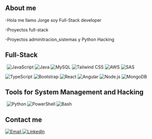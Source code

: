 <h2>About me</h2>
<p>-Hola me llamo Jorge soy Full-Stack developer</p>
<p>-Proyectos full-stack</p>
<p>-Proyectos adminitracion_sistemas y Python Hacking</p>


<h2> Full-Stack </h2>
<p>
  <span style="display: inline-block; margin: 0 5px;">
    <img src="https://img.shields.io/badge/JavaScript-F7DF1E?style=for-the-badge&logo=javascript&logoColor=black" alt="JavaScript">
    <img src="https://img.shields.io/badge/Java-007396?style=for-the-badge&logo=java&logoColor=white" alt="Java">
    <img src="https://img.shields.io/badge/MySQL-4479A1?style=for-the-badge&logo=mysql&logoColor=white" alt="MySQL">
    <img src="https://img.shields.io/badge/TailwindCSS-06B6D4?style=for-the-badge&logo=tailwind-css&logoColor=white" alt="Tailwind CSS">
    <img class="h-10" src="https://img.shields.io/badge/AWS-232F3E?style=for-the-badge&logo=amazonaws&logoColor=white" alt="AWS">
    <img class="h-10" src="https://img.shields.io/badge/SAS-00A3E0?style=for-the-badge&logo=sas&logoColor=white" alt="SAS">
  </span>
</p>

<p>
  <span>
    <img src="https://img.shields.io/badge/TypeScript-007ACC?style=for-the-badge&logo=typescript&logoColor=white" alt="TypeScript">
    <img src="https://img.shields.io/badge/Bootstrap-563D7C?style=for-the-badge&logo=bootstrap&logoColor=white" alt="Bootstrap">
    <img src="https://img.shields.io/badge/React-20232A?style=for-the-badge&logo=react&logoColor=61DAFB" alt="React">
    <img src="https://img.shields.io/badge/Angular-DD0031?style=for-the-badge&logo=angular&logoColor=white" alt="Angular">
    <img src="https://img.shields.io/badge/Node.js-339933?style=for-the-badge&logo=nodedotjs&logoColor=white" alt="Node.js">
    <img src="https://img.shields.io/badge/MongoDB-47A248?style=for-the-badge&logo=mongodb&logoColor=white" alt="MongoDB">
  </span>
  <h2>Tools for System Management and Hacking</h2>
  <p>
  <span style="display: inline-block; margin: 0 5px;">
       <img src="https://img.shields.io/badge/Python-3776AB?style=for-the-badge&logo=python&logoColor=white" alt="Python">
       <img src="https://img.shields.io/badge/PowerShell-5391FE?style=for-the-badge&logo=powershell&logoColor=white" alt="PowerShell">
       <img src="https://img.shields.io/badge/Bash-4EAA25?style=for-the-badge&logo=gnubash&logoColor=white" alt="Bash">
  </span>

<h2> Contact me </h2>
<p>
  <a href="mailto:jorgebenediadobe@gmail.com">
    <img src="https://img.shields.io/badge/Email-D14836?style=for-the-badge&logo=gmail&logoColor=white" alt="Email">
    <img src="https://img.shields.io/badge/LinkedIn-0A66C2?style=for-the-badge&logo=linkedin&logoColor=white" alt="LinkedIn">

  </a>
</p>


</p>
